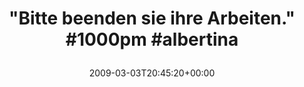 ---
retweeted: false
source: <a href="http://twitter.com" rel="nofollow">Twitter Web Client</a>
entities:
  hashtags:
  - text: 1000pm
    indices:
    - '35'
    - '42'
  - text: albertina
    indices:
    - '43'
    - '53'
  symbols: []
  user_mentions: []
  urls: []
display_text_range:
- '0'
- '53'
favorite_count: '0'
id_str: '1275457556'
truncated: false
retweet_count: '0'
id: '1275457556'
created_at: Tue Mar 03 20:45:20 +0000 2009
favorited: false
full_text: '"Bitte beenden sie ihre Arbeiten." #1000pm #albertina'
lang: de
tags:
- 1000pm
- albertina
- pesos/twitter
date: '2009-03-03T20:45:20+00:00'
src: https://twitter.com/bascht/status/1275457556
original_url: https://twitter.com/bascht/status/1275457556
type: twitter_tweet
text: '"Bitte beenden sie ihre Arbeiten." #1000pm #albertina'
title: '"Bitte beenden sie ihre Arbeiten." #1000pm #albertina

  '

---
